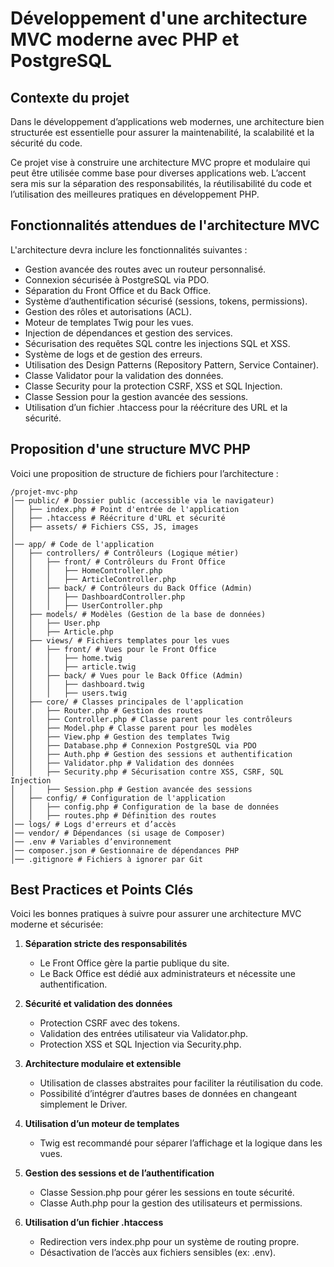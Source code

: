 # Développement d'une architecture MVC moderne avec PHP et PostgreSQL

## Contexte du projet

Dans le développement d’applications web modernes, une architecture bien structurée est essentielle pour assurer la maintenabilité, la scalabilité et la sécurité du code.

Ce projet vise à construire une architecture MVC propre et modulaire qui peut être utilisée comme base pour diverses applications web. L’accent sera mis sur la séparation des responsabilités, la réutilisabilité du code et l’utilisation des meilleures pratiques en développement PHP.

## Fonctionnalités attendues de l'architecture MVC

L'architecture devra inclure les fonctionnalités suivantes :

- Gestion avancée des routes avec un routeur personnalisé.
- Connexion sécurisée à PostgreSQL via PDO.
- Séparation du Front Office et du Back Office.
- Système d’authentification sécurisé (sessions, tokens, permissions).
- Gestion des rôles et autorisations (ACL).
- Moteur de templates Twig pour les vues.
- Injection de dépendances et gestion des services.
- Sécurisation des requêtes SQL contre les injections SQL et XSS.
- Système de logs et de gestion des erreurs.
- Utilisation des Design Patterns (Repository Pattern, Service Container).
- Classe Validator pour la validation des données.
- Classe Security pour la protection CSRF, XSS et SQL Injection.
- Classe Session pour la gestion avancée des sessions.
- Utilisation d’un fichier .htaccess pour la réécriture des URL et la sécurité.

## Proposition d'une structure MVC PHP

Voici une proposition de structure de fichiers pour l’architecture :

```
/projet-mvc-php
│── public/ # Dossier public (accessible via le navigateur)
│   ├── index.php # Point d'entrée de l'application
│   ├── .htaccess # Réécriture d'URL et sécurité
│   ├── assets/ # Fichiers CSS, JS, images
│
│── app/ # Code de l'application
│   ├── controllers/ # Contrôleurs (Logique métier)
│   │   ├── front/ # Contrôleurs du Front Office
│   │   │   ├── HomeController.php
│   │   │   ├── ArticleController.php
│   │   ├── back/ # Contrôleurs du Back Office (Admin)
│   │   │   ├── DashboardController.php
│   │   │   ├── UserController.php
│   ├── models/ # Modèles (Gestion de la base de données)
│   │   ├── User.php
│   │   ├── Article.php
│   ├── views/ # Fichiers templates pour les vues
│   │   ├── front/ # Vues pour le Front Office
│   │   │   ├── home.twig
│   │   │   ├── article.twig
│   │   ├── back/ # Vues pour le Back Office (Admin)
│   │   │   ├── dashboard.twig
│   │   │   ├── users.twig
│   ├── core/ # Classes principales de l'application
│   │   ├── Router.php # Gestion des routes
│   │   ├── Controller.php # Classe parent pour les contrôleurs
│   │   ├── Model.php # Classe parent pour les modèles
│   │   ├── View.php # Gestion des templates Twig
│   │   ├── Database.php # Connexion PostgreSQL via PDO
│   │   ├── Auth.php # Gestion des sessions et authentification
│   │   ├── Validator.php # Validation des données
│   │   ├── Security.php # Sécurisation contre XSS, CSRF, SQL Injection
│   │   ├── Session.php # Gestion avancée des sessions
│   ├── config/ # Configuration de l'application
│   │   ├── config.php # Configuration de la base de données
│   │   ├── routes.php # Définition des routes
│── logs/ # Logs d'erreurs et d’accès
│── vendor/ # Dépendances (si usage de Composer)
│── .env # Variables d’environnement
│── composer.json # Gestionnaire de dépendances PHP
│── .gitignore # Fichiers à ignorer par Git
```

## Best Practices et Points Clés

Voici les bonnes pratiques à suivre pour assurer une architecture MVC moderne et sécurisée:

1. **Séparation stricte des responsabilités**
   - Le Front Office gère la partie publique du site.
   - Le Back Office est dédié aux administrateurs et nécessite une authentification.

2. **Sécurité et validation des données**
   - Protection CSRF avec des tokens.
   - Validation des entrées utilisateur via Validator.php.
   - Protection XSS et SQL Injection via Security.php.

3. **Architecture modulaire et extensible**
   - Utilisation de classes abstraites pour faciliter la réutilisation du code.
   - Possibilité d’intégrer d’autres bases de données en changeant simplement le Driver.

4. **Utilisation d’un moteur de templates**
   - Twig est recommandé pour séparer l’affichage et la logique dans les vues.

5. **Gestion des sessions et de l’authentification**
   - Classe Session.php pour gérer les sessions en toute sécurité.
   - Classe Auth.php pour la gestion des utilisateurs et permissions.

6. **Utilisation d’un fichier .htaccess**
   - Redirection vers index.php pour un système de routing propre.
   - Désactivation de l’accès aux fichiers sensibles (ex: .env).